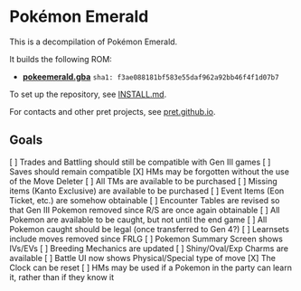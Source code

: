 # Pokémon Emerald

This is a decompilation of Pokémon Emerald.

It builds the following ROM:

* [**pokeemerald.gba**](https://datomatic.no-intro.org/index.php?page=show_record&s=23&n=1961) `sha1: f3ae088181bf583e55daf962a92bb46f4f1d07b7`

To set up the repository, see [INSTALL.md](INSTALL.md).

For contacts and other pret projects, see [pret.github.io](https://pret.github.io/).

## Goals
[ ] Trades and Battling should still be compatible with Gen III games
[ ] Saves should remain compatible
[X] HMs may be forgotten without the use of the Move Deleter
[ ] All TMs are available to be purchased
[ ] Missing items (Kanto Exclusive) are available to be purchased
[ ] Event Items (Eon Ticket, etc.) are somehow obtainable
[ ] Encounter Tables are revised so that Gen III Pokemon removed since R/S are once again obtainable
[ ] All Pokemon are available to be caught, but not until the end game
[ ] All Pokemon caught should be legal (once transferred to Gen 4?)
[ ] Learnsets include moves removed since FRLG
[ ] Pokemon Summary Screen shows IVs/EVs
[ ] Breeding Mechanics are updated
[ ] Shiny/Oval/Exp Charms are available
[ ] Battle UI now shows Physical/Special type of move
[X] The Clock can be reset
[ ] HMs may be used if a Pokemon in the party can learn it, rather than if they know it
